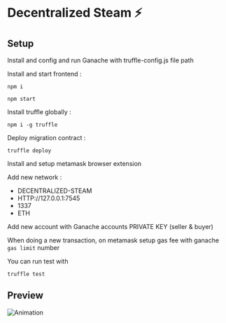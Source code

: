 # Decentralized Steam ⚡

## Setup
Install and config and run Ganache with truffle-config.js file path

Install and start frontend :

```
npm i
```

```
npm start
```

Install truffle globally :

```
npm i -g truffle
```

Deploy migration contract :

```
truffle deploy
```

Install and setup metamask browser extension

Add new network :

- DECENTRALIZED-STEAM
- HTTP://127.0.0.1:7545
- 1337
- ETH

Add new account with Ganache accounts PRIVATE KEY (seller & buyer)

When doing a new transaction, on metamask setup gas fee with ganache `gas limit` number

You can run test with

```
truffle test
```

## Preview
![Animation](https://user-images.githubusercontent.com/32338891/164256958-9fd0f40c-78c4-4f29-bef5-f6e9d4a6186a.gif)
